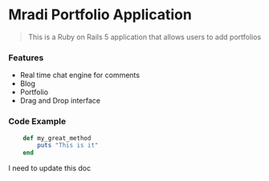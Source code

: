 # Mradi Portfolio Application

> This is a Ruby on Rails 5 application that allows users to add portfolios

### Features

- Real time chat engine for comments
- Blog 
- Portfolio
- Drag and Drop interface

### Code Example

```ruby
	def my_great_method
		puts "This is it"
	end	
```

I need to update this doc
